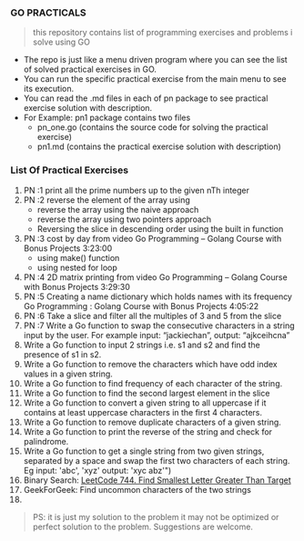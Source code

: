 ### GO PRACTICALS

> this repository contains list of programming exercises and problems i solve using GO

- The repo is just like a menu driven program where you can see the list of solved practical exercises in GO.
- You can run the specific practical exercise from the main menu to see its execution.
- You can read the .md files in each of pn package to see practical exercise solution with description.
- For Example: pn1 package contains two files
  - pn_one.go (contains the source code for solving the practical exercise)
  - pn1.md (contains the practical exercise solution with description)

### List Of Practical Exercises

1. PN :1 print all the prime numbers up to the given nTh integer
2. PN :2 reverse the element of the array using
   - reverse the array using the naive approach
   - reverse the array using two pointers approach
   - Reversing the slice in descending order using the built in function
3. PN :3 cost by day from video Go Programming – Golang Course with Bonus Projects 3:23:00
   - using make() function
   - using nested for loop
4. PN :4 2D matrix printing from video Go Programming – Golang Course with Bonus Projects 3:29:30
5. PN :5 Creating a name dictionary which holds names with its frequency Go Programming : Golang Course with Bonus Projects 4:05:22
6. PN :6 Take a slice and filter all the multiples of 3 and 5 from the slice
7. PN :7 Write a Go function to swap the consecutive characters in a string input by the user. For example input: “jackiechan”, output: “ajkceihcna”
8. Write a Go function to input 2 strings i.e. s1 and s2 and find the presence of s1 in s2.
9. Write a Go function to remove the characters which have odd index values in a given string.
10. Write a Go function to find frequency of each character of the string.
11. Write a Go function to find the second largest element in the slice
12. Write a Go function to convert a given string to all uppercase if it contains at least uppercase characters in the first 4 characters.
13. Write a Go function to remove duplicate characters of a given string.
14. Write a Go function to print the reverse of the string and check for palindrome.
15. Write a Go function to get a single string from two given strings, separated by a space and swap the first two characters of each string. Eg input: 'abc', 'xyz' output: 'xyc abz'")
16. Binary Search: [LeetCode 744. Find Smallest Letter Greater Than Target](https://leetcode.com/problems/find-smallest-letter-greater-than-target/description/)
17. GeekForGeek: Find uncommon characters of the two strings
18. 
> PS: it is just my solution to the problem it may not be optimized or perfect solution to the problem. Suggestions are welcome.
